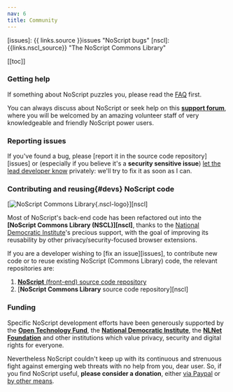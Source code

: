 ```yaml
---
nav: 6
title: Community
---
```


[issues]: {{ links.source }}issues "NoScript bugs"
[nscl]: {{links.nscl_source}} "The NoScript Commons Library"

[[toc]]

### Getting help

If something about NoScript puzzles you, please read the [FAQ](#faq) first.

You can always discuss about NoScript or seek help on this __[support forum](https://noscript.net/forum)__, where you will be welcomed by an amazing volunteer staff of very knowledgeable and friendly NoScript power users.

### Reporting issues

If you've found a bug, please [report it in the source code repository][issues] or (especially if you believe it's a __security sensitive issue__) [let the lead developer know](https://maone.net) privately: we'll try to fix it as soon as I can.

### __Contributing and reusing__{#devs} NoScript code

[![NoScript Commons Library](https://noscript.net/common-library/nscl-logo.png){.nscl-logo}][nscl]

Most of NoScript's back-end code has been refactored out into the __[NoScript Commons Library (NSCL)][nscl]__, thanks to the [National Democratic Institute](https://www.ndi.org/)'s precious support, with the goal of improving its reusability by other privacy/security-focused browser extensions.

If you are a developer wishing to [fix an issue][issues], to contribute new code or to reuse existing NoScript (Commons Library) code, the relevant repositories are:

1. [__NoScript__ (front-end) source code repository]({{links.source}})
2. [__NoScript Commons Library__ source code repository][nscl]

### Funding

Specific  NoScript development efforts have been generously supported by the [__Open Technology Fund__](https://opentech.fund), the [__National Democratic Institute__](https://www.ndi.org/), the [__NLNet Foundation__](https://nlnet.nl/) and other institutions which value privacy, security and digital rights for everyone.

Nevertheless NoScript couldn't keep up with its continuous and strenuous fight against emerging web threats with no help from you, dear user. So, if you find NoScript useful, __please consider a donation__, either [via Paypal](https://noscript.net/donate) or [by other means](#faq-donate).
